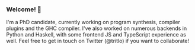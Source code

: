 ### Welcome! 👋
I'm a PhD candidate, currently working on program synthesis, compiler plugins and the GHC compiler. I've also worked on numerous backends in Python and Haskell, with some frontend JS and TypeScript experience as well. Feel free to get in touch on Twitter (@tritlo) if you want to collaborate!

<!--
**Tritlo/Tritlo** is a ✨ _special_ ✨ repository because its `README.md` (this file) appears on your GitHub profile.

Here are some ideas to get you started:

- 🔭 I’m currently working on ...
- 🌱 I’m currently learning ...
- 👯 I’m looking to collaborate on ...
- 🤔 I’m looking for help with ...
- 💬 Ask me about ...
- 📫 How to reach me: ...
- 😄 Pronouns: ...
- ⚡ Fun fact: ...
-->
